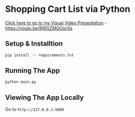 # Shopping Cart List via Python

[Click here to go to my Visual Video Presentation](https://youtu.be/8WGZMQOsn5s) - https://youtu.be/8WGZMQOsn5s

## Setup & Installtion

```bash
pip install -r requirements.txt
```

## Running The App

```bash
python main.py
```

## Viewing The App Locally

Go to `http://127.0.0.1:5000`
